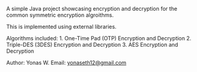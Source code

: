 A simple Java project showcasing encryption and decryption for the common symmetric encryption algroithms.

This is implemented using external libraries.

Algorithms included:
    1. One-Time Pad (OTP) Encryption and Decryption
    2. Triple-DES (3DES)  Encryption and Decryption
    3. AES Encryption and Decryption

Author: Yonas W.
Email:  yonaseth12@gmail.com
